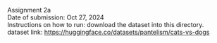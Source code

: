 Assignment 2a
<br/>
Date of submission: Oct 27, 2024
<br/>
Instructions on how to run:
download the dataset into this directory.
<br/>
dataset link:
https://huggingface.co/datasets/pantelism/cats-vs-dogs
